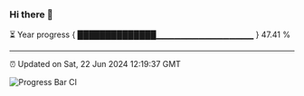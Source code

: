 ### Hi there 👋

⏳ Year progress { ██████████████▁▁▁▁▁▁▁▁▁▁▁▁▁▁▁▁ } 47.41 %

---

⏰ Updated on Sat, 22 Jun 2024 12:19:37 GMT

![Progress Bar CI](https://github.com/liununu/liununu/workflows/Progress%20Bar%20CI/badge.svg)
